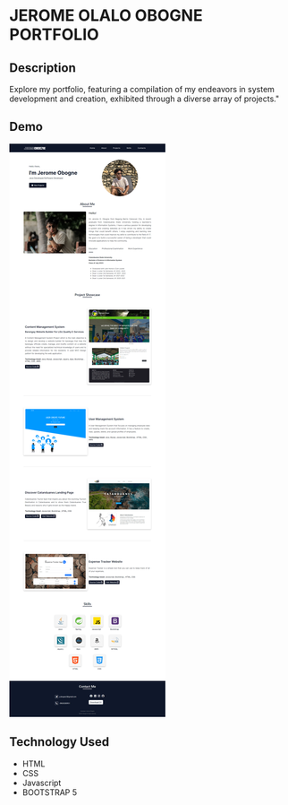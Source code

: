 # JEROME OLALO OBOGNE PORTFOLIO

## Description
Explore my portfolio, featuring a compilation of my endeavors in system development and creation, exhibited through a diverse array of projects."


## Demo

![HomePage](image/jerome-obogne-portfolio.png)



## Technology Used

* HTML
* CSS
* Javascript
* BOOTSTRAP 5
